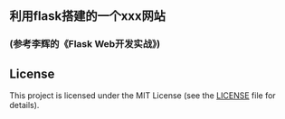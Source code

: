 ## 利用flask搭建的一个xxx网站 
### (参考李辉的《Flask Web开发实战》)




## License
This project is licensed under the MIT License (see the
[LICENSE](LICENSE) file for details).